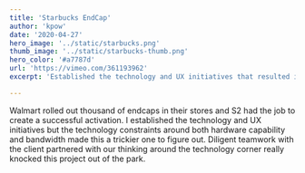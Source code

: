 ```yaml
---
title: 'Starbucks EndCap'
author: 'kpow'
date: '2020-04-27'
hero_image: '../static/starbucks.png'
thumb_image: '../static/starbucks-thumb.png'
hero_color: '#a7787d'
url: 'https://vimeo.com/361193962'
excerpt: 'Established the technology and UX initiatives that resulted in the first touchscreen endcaps in Walmart for Starbucks.'

---
```


Walmart rolled out thousand of endcaps in their stores and S2 had the job to create a successful activation. I established the technology and UX initiatives but the technology constraints around both hardware capability and bandwidth made this a trickier one to figure out. Diligent teamwork with the client partnered with our thinking around the technology corner really knocked this project out of the park.

